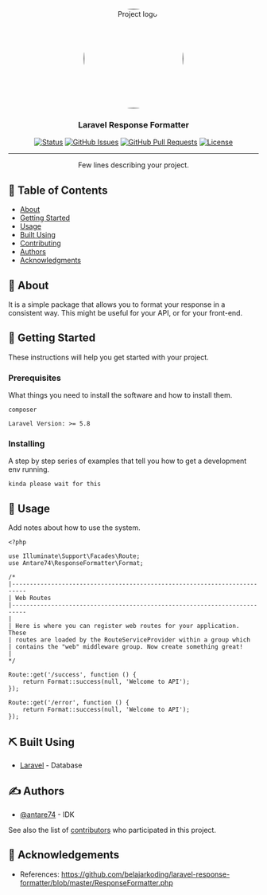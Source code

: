 <p align="center">
  <a href="" rel="noopener">
 <img width=200px height=200px style="border-radius:50%" src="https://avatars.githubusercontent.com/u/52792087?v=4" alt="Project logo"></a>
</p>

<h3 align="center">Laravel Response Formatter</h3>

<div align="center">

[![Status](https://img.shields.io/badge/status-active-success.svg)]()
[![GitHub Issues](https://img.shields.io/github/issues/kylelobo/The-Documentation-Compendium.svg)](https://github.com/kylelobo/The-Documentation-Compendium/issues)
[![GitHub Pull Requests](https://img.shields.io/github/issues-pr/kylelobo/The-Documentation-Compendium.svg)](https://github.com/kylelobo/The-Documentation-Compendium/pulls)
[![License](https://img.shields.io/badge/license-MIT-blue.svg)](/LICENSE)

</div>

---

<p align="center"> Few lines describing your project.
    <br> 
</p>

## 📝 Table of Contents

- [About](#about)
- [Getting Started](#getting_started)
- [Usage](#usage)
- [Built Using](#built_using)
- [Contributing](../CONTRIBUTING.md)
- [Authors](#authors)
- [Acknowledgments](#acknowledgement)

## 🧐 About <a name = "about"></a>
It is a simple package that allows you to format your response in a consistent way. This might be useful for your API, or for your front-end.
## 🏁 Getting Started <a name = "getting_started"></a>

These instructions will help you get started with your project.

### Prerequisites

What things you need to install the software and how to install them.

```
composer
```
```
Laravel Version: >= 5.8
```

### Installing

A step by step series of examples that tell you how to get a development env running.

```
kinda please wait for this
```

## 🎈 Usage <a name="usage"></a>

Add notes about how to use the system.
```
<?php

use Illuminate\Support\Facades\Route;
use Antare74\ResponseFormatter\Format;

/*
|--------------------------------------------------------------------------
| Web Routes
|--------------------------------------------------------------------------
|
| Here is where you can register web routes for your application. These
| routes are loaded by the RouteServiceProvider within a group which
| contains the "web" middleware group. Now create something great!
|
*/

Route::get('/success', function () {
    return Format::success(null, 'Welcome to API');
});

Route::get('/error', function () {
    return Format::success(null, 'Welcome to API');
});

```
## ⛏️ Built Using <a name = "built_using"></a>

- [Laravel](https://www.mongodb.com/) - Database

## ✍️ Authors <a name = "authors"></a>

- [@antare74](https://github.com/antare74) - IDK

See also the list of [contributors](https://github.com/antare74) who participated in this project.

## 🎉 Acknowledgements <a name = "acknowledgement"></a>

- References: https://github.com/belajarkoding/laravel-response-formatter/blob/master/ResponseFormatter.php
